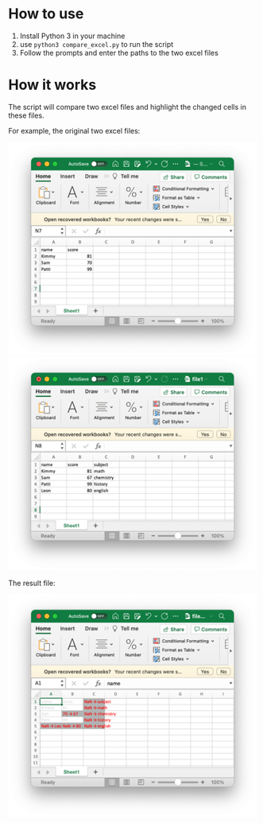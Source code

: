 # How to use

1. Install Python 3 in your machine
2. use `python3 compare_excel.py` to run the script
3. Follow the prompts and enter the paths to the two excel files

# How it works

The script will compare two excel files and highlight the changed cells in these files.

For example, the original two excel files:

<img src="img/file1.png" width="500"> <img src="img/file2.png" width="500">

The result file:

<img src="img/file_diff.png" width="500">
